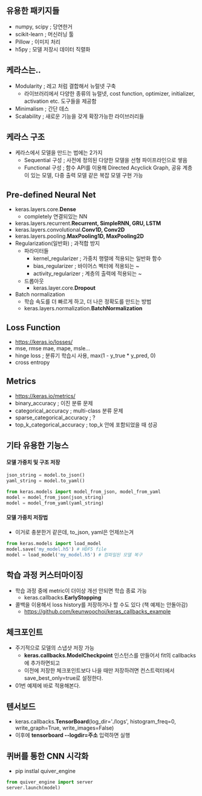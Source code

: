 
## 유용한 패키지들
- numpy, scipy ; 당연한거
- scikit-learn ; 머신러닝 툴
- Pillow ; 이미지 처리
- h5py ; 모델 저장시 데이터 직렬화

## 케라스는..
- Modularity ; 레고 처럼 결합해서 뉴럴넷 구축 
    - 라이브러리에서 다양한 종류의 뉴럴넷, cost function, optimizer, initializer, activation etc. 도구들을 제공함
- Minimalism ; 간단 데스
- Scalability ; 새로운 기능을 갖게 확장가능한 라이브러리들

## 케라스 구조
- 케라스에서 모델을 만드는 법에는 2가지
    - Sequential 구성 ; 사전에 정의된 다양한 모델을 선형 파이프라인으로 쌓음
    - Functional 구성 ; 함수 API를 이용해 Directed Acyclick Graph, 공유 계층이 있는 모델, 다중 출력 모델 같은 복잡 모델 구현 가능
    

## Pre-defined Neural Net
- keras.layers.core.**Dense** 
    - completely 연결되있는 NN
- keras.layers.recurrent.**Recurrent, SimpleRNN, GRU, LSTM**
- keras.layers.convolutional.**Conv1D, Conv2D**
- keras.layers.pooling.**MaxPooling1D, MaxPooling2D**
- Regularization(일반화) ; 과적합 방지
    - 파라미터들
        - kernel_regularizer ; 가중치 행렬에 적용되는 일반화 함수
        - bias_regularizer ; 바이어스 벡터에 적용되는 ~
        - activity_regularizer ; 계층의 출력에 적용되는 ~ 
    - 드롭아웃
        - keras.layer.core.**Dropout**
- Batch normalization
    - 학습 속도를 더 빠르게 하고, 더 나은 정확도를 만드는 방법
    - keras.layers.normalization.**BatchNormalization**

## Loss Function

- https://keras.io/losses/
- mse, rmse mae, mape, msle...
- hinge loss ; 분류기 학습시 사용, max(1 - y_true * y_pred, 0)
- cross entropy

## Metrics
- https://keras.io/metrics/
- binary_accuracy ; 이진 분류 문제
- categorical_accuracy ; multi-class 분류 문제
- sparse_categorical_accuracy ; ?
- top_k_categorical_accuracy ; top_k 안에 포함되었을 때 성공

## 기타 유용한 기능스

#### 모델 가중치 및 구조 저장

```python 
json_string = model.to_json()
yaml_string = model.to_yaml()

from keras.models import model_from_json, model_from_yaml
model = model_from_json(json_string)
model = model_from_yaml(yaml_string)
```

#### 모델 가중치 저장법
- 이거로 충분한거 같은데, to_json, yaml은 언제쓰는겨
```python
from keras.models import load_model
model.save('my_model.h5') # HDF5 file
model = load_model('my_model.h5') # 컴파일된 모델 복구
```

## 학습 과정 커스터마이징
- 학습 과정 중에 metric이 더이상 개선 안되면 학습 종료 가능
    - keras.callbacks.**EarlyStopping**
- 콜백을 이용해서 loss history를 저장하거나 할 수도 있다 (책 예제는 안돌아감) 
    - https://github.com/keunwoochoi/keras_callbacks_example

## 체크포인트
- 주기적으로 모델의 스냅샷 저장 가능
    - **keras.callbacks.ModelCheckpoint** 인스턴스를 만들어서 fit의 callbacks에 추가하면되고
    - 이전에 저장한 체크포인트보다 나을 때만 저장하려면 컨스트럭터에서 save_best_only=true로 설정한다.
- 01번 예제에 바로 적용해본다.

## 텐서보드
- keras.callbacks.**TensorBoard**(log_dir='./logs', histogram_freq=0, write_graph=True, write_images=False)
- 이후에 **tensorboard --logdir=주소** 입력하면 실행

## 퀴버를 통한 CNN 시각화
- pip instlal quiver_engine
```python
from quiver_engine import server
server.launch(model)
```
